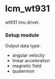 # lcm_wt931

wt931 imu driver.

### Setup module

Output data type:

- angular velocity
- linear acceleration
- magnetic field
- quaternion